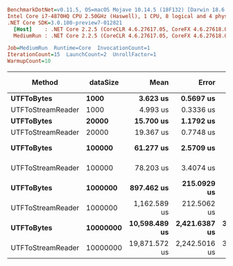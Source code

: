 ``` ini

BenchmarkDotNet=v0.11.5, OS=macOS Mojave 10.14.5 (18F132) [Darwin 18.6.0]
Intel Core i7-4870HQ CPU 2.50GHz (Haswell), 1 CPU, 8 logical and 4 physical cores
.NET Core SDK=3.0.100-preview7-012821
  [Host]    : .NET Core 2.2.5 (CoreCLR 4.6.27617.05, CoreFX 4.6.27618.01), 64bit RyuJIT DEBUG
  MediumRun : .NET Core 2.2.5 (CoreCLR 4.6.27617.05, CoreFX 4.6.27618.01), 64bit RyuJIT

Job=MediumRun  Runtime=Core  InvocationCount=1  
IterationCount=15  LaunchCount=2  UnrollFactor=1  
WarmupCount=10  

```
|            Method | dataSize |          Mean |         Error |        StdDev |        Median |     Gen 0 |     Gen 1 | Gen 2 |   Allocated |
|------------------ |--------- |--------------:|--------------:|--------------:|--------------:|----------:|----------:|------:|------------:|
|        **UTFToBytes** |     **1000** |      **3.623 us** |     **0.5697 us** |     **0.8350 us** |      **3.317 us** |         **-** |         **-** |     **-** |     **3.02 KB** |
| UTFToStreamReader |     1000 |      4.993 us |     0.3336 us |     0.4994 us |      4.935 us |         - |         - |     - |    16.28 KB |
|        **UTFToBytes** |    **20000** |     **15.700 us** |     **1.1792 us** |     **1.7650 us** |     **15.812 us** |         **-** |         **-** |     **-** |    **58.69 KB** |
| UTFToStreamReader |    20000 |     19.367 us |     0.7748 us |     1.1112 us |     19.709 us |         - |         - |     - |    98.89 KB |
|        **UTFToBytes** |   **100000** |     **61.277 us** |     **2.5709 us** |     **3.6872 us** |     **60.227 us** |         **-** |         **-** |     **-** |   **293.06 KB** |
| UTFToStreamReader |   100000 |     78.203 us |     3.4074 us |     4.8868 us |     76.045 us |         - |         - |     - |   412.09 KB |
|        **UTFToBytes** |  **1000000** |    **897.462 us** |   **215.0929 us** |   **321.9409 us** |    **657.515 us** |         **-** |         **-** |     **-** |  **2929.78 KB** |
| UTFToStreamReader |  1000000 |  1,162.589 us |   212.5062 us |   318.0692 us |  1,208.514 us |         - |         - |     - |  3927.78 KB |
|        **UTFToBytes** | **10000000** | **10,598.489 us** | **2,421.6387 us** | **3,624.5948 us** |  **8,240.141 us** |         **-** |         **-** |     **-** | **29296.97 KB** |
| UTFToStreamReader | 10000000 | 19,871.572 us | 2,242.5016 us | 3,356.4709 us | 18,123.978 us | 3000.0000 | 1000.0000 |     - | 39163.13 KB |
